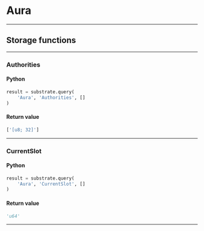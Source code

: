 
# Aura

---------
## Storage functions

---------
### Authorities

#### Python
```python
result = substrate.query(
    'Aura', 'Authorities', []
)
```

#### Return value
```python
['[u8; 32]']
```
---------
### CurrentSlot

#### Python
```python
result = substrate.query(
    'Aura', 'CurrentSlot', []
)
```

#### Return value
```python
'u64'
```
---------